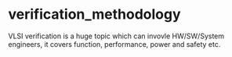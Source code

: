 # verification_methodology
VLSI verification is a huge topic which can invovle HW/SW/System engineers, it covers function, performance, power and safety etc.
